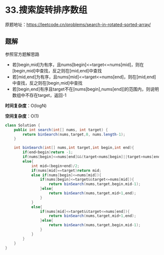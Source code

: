 # 33.搜索旋转排序数组
原题地址：https://leetcode.cn/problems/search-in-rotated-sorted-array/

## 题解
参照官方题解思路
- 若[begin,mid]为有序，且nums[begin]<=target<=nums[mid]，则在[begin,mid]中查找，反之则在[mid,end]中查找
- 若[mid,end]为有序，且nums[mid]<=target<=nums[end]，则在[mid,end]中查找，反之则在[begin,mid]中查找
- 若[begin,end]有序且target不在[nums[begin],nums[end]]的范围内，则说明数组中不存在target，返回-1

**时间复杂度**：O(logN)

**空间复杂度**：O(1)

```java
class Solution {
    public int search(int[] nums, int target) {
        return binSearch(nums,target,0, nums.length-1);
    }

    int binSearch(int[] nums,int target,int begin,int end){
        if(end<begin)return -1;
        if(nums[begin]<=nums[end]&&(target<nums[begin]||target>nums[end]))return -1;
        else{
            int mid=(begin+end)/2;
            if(nums[mid]==target)return mid;
            else if(nums[begin]<=nums[mid]){
                if(nums[begin]<=target&&target<=nums[mid]){
                    return binSearch(nums,target,begin,mid-1);
                }else{
                    return binSearch(nums,target,mid+1,end);
                }
            }
            else{
                if(nums[mid]<=target&&target<=nums[end]){
                    return binSearch(nums,target,mid+1,end);
                }else{
                    return binSearch(nums,target,begin,mid-1);
                }
            }
        }
    }
}
```
